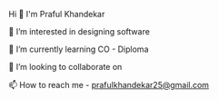 Hi 👋  I'm Praful Khandekar  

👀 I’m interested in designing software

🌱 I’m currently learning CO - Diploma

💞️ I’m looking to collaborate on

📫 How to reach me - prafulkhandekar25@gmail.com 

